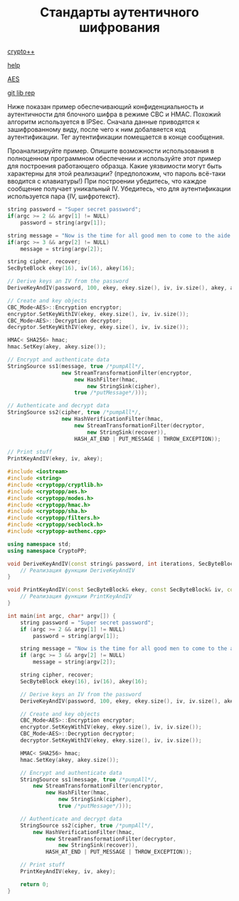 # <p align = "center">Стандарты аутентичного шифрования</p>

[crypto++](https://www.cryptopp.com/)

[help](https://www.youtube.com/watch?v=5XE4zEN-WKg)

[AES](https://www.cryptopp.com/wiki/Advanced_Encryption_Standard)

[git lib rep](https://github.com/weidai11/cryptopp)

Ниже показан пример обеспечивающий конфиденциальность и аутентичности для блочного шифра в режиме CBC и HMAC. Похожий алгоритм используется в IPSec. Сначала данные приводятся к зашифрованному виду, после чего к ним добалвяется код аутентификации. Тег аутентификации помещается в конце сообщения.

Проанализируйте пример. Опишите возможности использования в полноценном программном обеспечении и используйте этот пример для построения работающего образца. Какие уязвимости могут быть характерны для этой реализации? (предположим, что пароль всё-таки вводится с клавиатуры!) При построении убедитесь, что каждое сообщение получает уникальный IV. Убедитесь, что для аутентификации используется пара {IV, шифротекст}.

```cpp
string password = "Super secret password";
if(argc >= 2 && argv[1] != NULL)
    password = string(argv[1]);

string message = "Now is the time for all good men to come to the aide of their country";
if(argc >= 3 && argv[2] != NULL)
    message = string(argv[2]);

string cipher, recover;
SecByteBlock ekey(16), iv(16), akey(16);

// Derive keys an IV from the password
DeriveKeyAndIV(password, 100, ekey, ekey.size(), iv, iv.size(), akey, akey.size());

// Create and key objects
CBC_Mode<AES>::Encryption encryptor;
encryptor.SetKeyWithIV(ekey, ekey.size(), iv, iv.size());
CBC_Mode<AES>::Decryption decryptor;
decryptor.SetKeyWithIV(ekey, ekey.size(), iv, iv.size());

HMAC< SHA256> hmac;
hmac.SetKey(akey, akey.size());

// Encrypt and authenticate data
StringSource ss1(message, true /*pumpAll*/,
                 new StreamTransformationFilter(encryptor,
                     new HashFilter(hmac,
                         new StringSink(cipher),
                     true /*putMessage*/)));

// Authenticate and decrypt data
StringSource ss2(cipher, true /*pumpAll*/,
                 new HashVerificationFilter(hmac,
                     new StreamTransformationFilter(decryptor,
                         new StringSink(recover)),
                     HASH_AT_END | PUT_MESSAGE | THROW_EXCEPTION));
    
// Print stuff
PrintKeyAndIV(ekey, iv, akey);
```

```cpp
#include <iostream>
#include <string>
#include <cryptopp/cryptlib.h>
#include <cryptopp/aes.h>
#include <cryptopp/modes.h>
#include <cryptopp/hmac.h>
#include <cryptopp/sha.h>
#include <cryptopp/filters.h>
#include <cryptopp/secblock.h>
#include <cryptopp-authenc.cpp>

using namespace std;
using namespace CryptoPP;

void DeriveKeyAndIV(const string& password, int iterations, SecByteBlock& ekey, size_t ekeySize, SecByteBlock& iv, size_t ivSize, SecByteBlock& akey, size_t akeySize) {
    // Реализация функции DeriveKeyAndIV
}

void PrintKeyAndIV(const SecByteBlock& ekey, const SecByteBlock& iv, const SecByteBlock& akey) {
    // Реализация функции PrintKeyAndIV
}

int main(int argc, char* argv[]) {
    string password = "Super secret password";
    if (argc >= 2 && argv[1] != NULL)
        password = string(argv[1]);

    string message = "Now is the time for all good men to come to the aide of their country";
    if (argc >= 3 && argv[2] != NULL)
        message = string(argv[2]);

    string cipher, recover;
    SecByteBlock ekey(16), iv(16), akey(16);

    // Derive keys an IV from the password
    DeriveKeyAndIV(password, 100, ekey, ekey.size(), iv, iv.size(), akey, akey.size());

    // Create and key objects
    CBC_Mode<AES>::Encryption encryptor;
    encryptor.SetKeyWithIV(ekey, ekey.size(), iv, iv.size());
    CBC_Mode<AES>::Decryption decryptor;
    decryptor.SetKeyWithIV(ekey, ekey.size(), iv, iv.size());

    HMAC< SHA256> hmac;
    hmac.SetKey(akey, akey.size());

    // Encrypt and authenticate data
    StringSource ss1(message, true /*pumpAll*/,
        new StreamTransformationFilter(encryptor,
            new HashFilter(hmac,
                new StringSink(cipher),
                true /*putMessage*/)));

    // Authenticate and decrypt data
    StringSource ss2(cipher, true /*pumpAll*/,
        new HashVerificationFilter(hmac,
            new StreamTransformationFilter(decryptor,
                new StringSink(recover)),
            HASH_AT_END | PUT_MESSAGE | THROW_EXCEPTION));

    // Print stuff
    PrintKeyAndIV(ekey, iv, akey);

    return 0;
}
```
